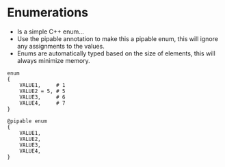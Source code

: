 Enumerations
============

- Is a simple C++ enum...
- Use the pipable annotation to make this a pipable enum, this will ignore
any assignments to the values.
- Enums are automatically typed based on the size of elements, this will
always minimize memory.

```
enum
{
    VALUE1,     # 1
    VALUE2 = 5, # 5
    VALUE3,     # 6
    VALUE4,     # 7
}

@pipable enum
{
    VALUE1,
    VALUE2,
    VALUE3,
    VALUE4,
}
```
